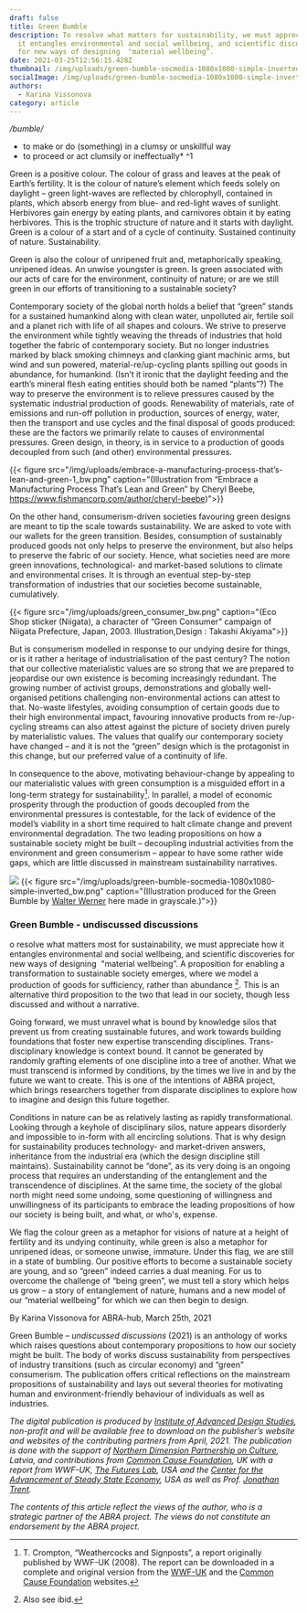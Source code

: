```yaml
---
draft: false
title: Green Bumble
description: To resolve what matters for sustainability, we must appreciate how
  it entangles environmental and social wellbeing, and scientific discoveries
  for new ways of designing  "material wellbeing”.
date: 2021-03-25T12:56:15.428Z
thumbnail: /img/uploads/green-bumble-socmedia-1080x1080-simple-inverted_bw.png
socialImage: /img/uploads/green-bumble-socmedia-1080x1080-simple-inverted_bw.png
authors:
  - Karina Vissonova
category: article
---
```

*/bumble/* 

* to make or do (something) in a clumsy or unskillful way
* to proceed or act clumsily or ineffectually* ^1

Green is a positive colour. The colour of grass and leaves at the peak of Earth’s fertility. It is the colour of nature’s element which feeds solely on daylight – green light-waves are reflected by chlorophyll, contained in plants, which absorb energy from blue- and red-light waves of sunlight. Herbivores gain energy by eating plants, and carnivores obtain it by eating herbivores. This is the trophic structure of nature and it starts with daylight. Green is a colour of a start and of a cycle of continuity. Sustained continuity of nature. Sustainability.

Green is also the colour of unripened fruit and, metaphorically speaking, unripened ideas. An unwise youngster is green. Is green associated with our acts of care for the environment, continuity of nature; or are we still green in our efforts of transitioning to a sustainable society?

Contemporary society of the global north holds a belief that “green” stands for a sustained humankind along with clean water, unpolluted air, fertile soil and a planet rich with life of all shapes and colours. We strive to preserve the environment while tightly weaving the threads of industries that hold together the fabric of contemporary society. But no longer industries marked by black smoking chimneys and clanking giant machinic arms, but wind and sun powered, material-re/up-cycling plants spilling out goods in abundance, for humankind. (Isn’t it ironic that the daylight feeding and the earth’s mineral flesh eating entities should both be named “plants”?) The way to preserve the environment is to relieve pressures caused by the systematic industrial production of goods. Renewability of materials, rate of emissions and run-off pollution in production, sources of energy, water, then the transport and use cycles and the final disposal of goods produced: these are the factors we primarily relate to causes of environmental pressures. Green design, in theory, is in service to a production of goods decoupled from such (and other) environmental pressures.

{{< figure src="/img/uploads/embrace-a-manufacturing-process-that’s-lean-and-green-1_bw.png" caption="(Illustration from “Embrace a Manufacturing Process That’s Lean and Green” by Cheryl Beebe, <https://www.fishmancorp.com/author/cheryl-beebe>)">}}

On the other hand, consumerism-driven societies favouring green designs are meant to tip the scale towards sustainability. We are asked to vote with our wallets for the green transition. Besides, consumption of sustainably produced goods not only helps to preserve the environment, but also helps to preserve the fabric of our society. Hence, what societies need are more green innovations, technological- and market-based solutions to climate and environmental crises. It is through an eventual step-by-step transformation of industries that our societies become sustainable, cumulatively.

{{< figure src="/img/uploads/green_consumer_bw.png" caption="(Eco Shop sticker (Niigata), a character of “Green Consumer” campaign of Niigata Prefecture, Japan, 2003. Illustration,Design : Takashi Akiyama">}}

But is consumerism modelled in response to our undying desire for things, or is it rather a heritage of industrialisation of the past century? The notion that our collective materialistic values are so strong that we are prepared to jeopardise our own existence is becoming increasingly redundant. The growing number of activist groups, demonstrations and globally well-organised petitions challenging non-environmental actions can attest to that. No-waste lifestyles, avoiding consumption of certain goods due to their high environmental impact, favouring innovative products from re-/up-cycling streams can also attest against the picture of society driven purely by materialistic values. The values that qualify our contemporary society have changed – and it is not the “green” design which is the protagonist in this change, but our preferred value of a continuity of life.

In consequence to the above, motivating behaviour-change by appealing to our materialistic values with green consumption is a misguided effort in a long-term strategy for sustainability[^2]. In parallel, a model of economic prosperity through the production of goods decoupled from the environmental pressures is contestable, for the lack of evidence of the model’s viability in a short time required to halt climate change and prevent environmental degradation. The two leading propositions on how a sustainable society might be built – decoupling industrial activities from the environment and green consumerism – appear to have some rather wide gaps, which are little discussed in mainstream sustainability narratives.

![]("")
{{< figure src="/img/uploads/green-bumble-socmedia-1080x1080-simple-inverted_bw.png" caption="(Illustration produced for the Green Bumble by [Walter Werner](https://walterwerner.design/) here made in grayscale.)">}}

### Green Bumble - undiscussed discussions

o resolve what matters most for sustainability, we must appreciate how it entangles environmental and social wellbeing, and scientific discoveries for new ways of designing  "material wellbeing”. A proposition for enabling a transformation to sustainable society emerges, where we model a production of goods for sufficiency, rather than abundance [^4]. This is an alternative third proposition to the two that lead in our society, though less discussed and without a narrative.

Going forward, we must unravel what is bound by knowledge silos that prevent us from creating sustainable futures, and work towards building foundations that foster new expertise transcending disciplines. Trans-disciplinary knowledge is context bound. It cannot be generated by randomly grafting elements of one discipline into a tree of another. What we must transcend is informed by conditions, by the times we live in and by the future we want to create. This is one of the intentions of ABRA project, which brings researchers together from disparate disciplines to explore how to imagine and design this future together. 

Conditions in nature can be as relatively lasting as rapidly transformational. Looking through a keyhole of disciplinary silos, nature appears disorderly and impossible to in-form with all encircling solutions. That is why design for sustainability produces technology- and market-driven answers, inheritance from the industrial era (which the design discipline still maintains). Sustainability cannot be “done”, as its very doing is an ongoing process that requires an understanding of the entanglement and the transcendence of disciplines. At the same time, the society of the global north might need some undoing, some questioning of willingness and unwillingness of its participants to embrace the leading propositions of how our society is being built, and what, or who's, expense.

We flag the colour green as a metaphor for visions of nature at a height of fertility and its undying continuity, while green is also a metaphor for unripened ideas, or someone unwise, immature. Under this flag, we are still in a state of bumbling. Our positive efforts to become a sustainable society are young, and so “green” indeed carries a dual meaning. For us to overcome the challenge of “being green”, we must tell a story which helps us grow – a story of entanglement of nature, humans and a new model of our “material wellbeing” for which we can then begin to design. 

By Karina Vissonova for ABRA-hub, March 25th, 2021

Green Bumble – *undiscussed discussions* (2021) is an anthology of works which raises questions about contemporary propositions to how our society might be built. The body of works discuss sustainability from perspectives of industry transitions (such as circular economy) and “green" consumerism. The publication offers critical reflections on the mainstream propositions of sustainability and lays out several theories for motivating human and environment-friendly behaviour of individuals as well as industries.

*The digital publication is produced by [Institute of Advanced Design Studies](https://ades.design/), non-profit and will be available free to download on the publisher’s website and websites of the contributing partners from April, 2021. The publication is done with the support of [Northern Dimension Partnership on Culture](https://www.ndpculture.org/), Latvia, and contributions from [Common Cause Foundation](https://valuesandframes.org/), UK with a report from WWF-UK, [The Futures Lab](http://futures-lab.com/home), USA and the [Center for the Advancement of Steady State Economy](https://steadystate.org/), USA as well as Prof. [Jonathan Trent](https://www.ted.com/speakers/jonathan_trent).*

*The contents of this article reflect the views of the author, who is a strategic partner of the ABRA project. The views do not constitute an endorsement by the ABRA project.*

[^1]: <https://www.merriam-webster.com/thesaurus/bumble>

[^2]: T. Crompton, “Weathercocks and Signposts”, a report originally published by WWF-UK (2008). The report can be downloaded in a complete and original version from the [WWF-UK](https://www.wwf.org.uk/) and the [Common Cause Foundation](https://valuesandframes.org/) websites.

[^3]: Parrique T., Barth J., Briens F., C. Kerschner, Kraus-Polk A., Kuokkanen A., Spangenberg J.H., 2019. Decoupling debunked: Evidence and arguments against green growth as a sole strategy for sustainability. European Environmental Bureau. <https://eeb.org/library/decoupling-debunked/>

[^4]: Also see ibid.